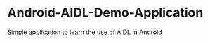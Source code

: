 Android-AIDL-Demo-Application
=============================

Simple application to learn the use of AIDL in Android
